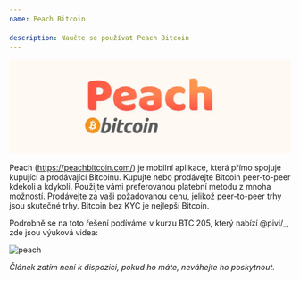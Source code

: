 ```yaml
---
name: Peach Bitcoin

description: Naučte se používat Peach Bitcoin
---
```


![cover](assets/cover.webp)

Peach (https://peachbitcoin.com/) je mobilní aplikace, která přímo spojuje kupující a prodávající Bitcoinu. Kupujte nebo prodávejte Bitcoin peer-to-peer kdekoli a kdykoli. Použijte vámi preferovanou platební metodu z mnoha možností. Prodávejte za vaši požadovanou cenu, jelikož peer-to-peer trhy jsou skutečné trhy. Bitcoin bez KYC je nejlepší Bitcoin.

Podrobně se na toto řešení podíváme v kurzu BTC 205, který nabízí @pivi/\_, zde jsou výuková videa:

![peach](https://youtu.be/ziwhv9KqVkM)

_Článek zatím není k dispozici, pokud ho máte, neváhejte ho poskytnout._
